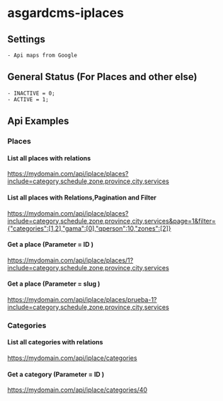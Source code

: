 # asgardcms-iplaces

## Settings
    - Api maps from Google

## General Status (For Places and other else)
    - INACTIVE = 0;
    - ACTIVE = 1;
  
## Api Examples


### Places

#### List all places with relations

https://mydomain.com/api/iplace/places?include=category,schedule,zone,province,city,services

#### List all places with Relations,Pagination and Filter

https://mydomain.com/api/iplace/places?include=category,schedule,zone,province,city,services&page=1&filter={"categories":[1,2],"gama":[0],"qperson":10,"zones":[2]}

#### Get a place (Parameter = ID )

https://mydomain.com/api/iplace/places/1?include=category,schedule,zone,province,city,services

#### Get a place (Parameter = slug )

https://mydomain.com/api/iplace/places/prueba-1?include=category,schedule,zone,province,city,services

### Categories

#### List all categories with relations

https://mydomain.com/api/iplace/categories

#### Get a category (Parameter = ID )

https://mydomain.com/api/iplace/categories/40

